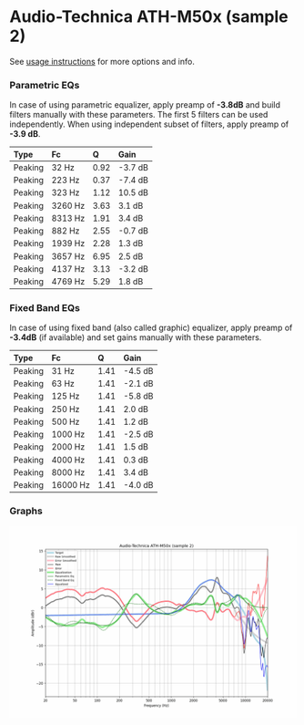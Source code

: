 # Audio-Technica ATH-M50x (sample 2)
See [usage instructions](https://github.com/jaakkopasanen/AutoEq#usage) for more options and info.

### Parametric EQs
In case of using parametric equalizer, apply preamp of **-3.8dB** and build filters manually
with these parameters. The first 5 filters can be used independently.
When using independent subset of filters, apply preamp of **-3.9 dB**.

| Type    | Fc      |    Q | Gain    |
|:--------|:--------|:-----|:--------|
| Peaking | 32 Hz   | 0.92 | -3.7 dB |
| Peaking | 223 Hz  | 0.37 | -7.4 dB |
| Peaking | 323 Hz  | 1.12 | 10.5 dB |
| Peaking | 3260 Hz | 3.63 | 3.1 dB  |
| Peaking | 8313 Hz | 1.91 | 3.4 dB  |
| Peaking | 882 Hz  | 2.55 | -0.7 dB |
| Peaking | 1939 Hz | 2.28 | 1.3 dB  |
| Peaking | 3657 Hz | 6.95 | 2.5 dB  |
| Peaking | 4137 Hz | 3.13 | -3.2 dB |
| Peaking | 4769 Hz | 5.29 | 1.8 dB  |

### Fixed Band EQs
In case of using fixed band (also called graphic) equalizer, apply preamp of **-3.4dB**
(if available) and set gains manually with these parameters.

| Type    | Fc       |    Q | Gain    |
|:--------|:---------|:-----|:--------|
| Peaking | 31 Hz    | 1.41 | -4.5 dB |
| Peaking | 63 Hz    | 1.41 | -2.1 dB |
| Peaking | 125 Hz   | 1.41 | -5.8 dB |
| Peaking | 250 Hz   | 1.41 | 2.0 dB  |
| Peaking | 500 Hz   | 1.41 | 1.2 dB  |
| Peaking | 1000 Hz  | 1.41 | -2.5 dB |
| Peaking | 2000 Hz  | 1.41 | 1.5 dB  |
| Peaking | 4000 Hz  | 1.41 | 0.3 dB  |
| Peaking | 8000 Hz  | 1.41 | 3.4 dB  |
| Peaking | 16000 Hz | 1.41 | -4.0 dB |

### Graphs
![](./Audio-Technica%20ATH-M50x%20(sample%202).png)